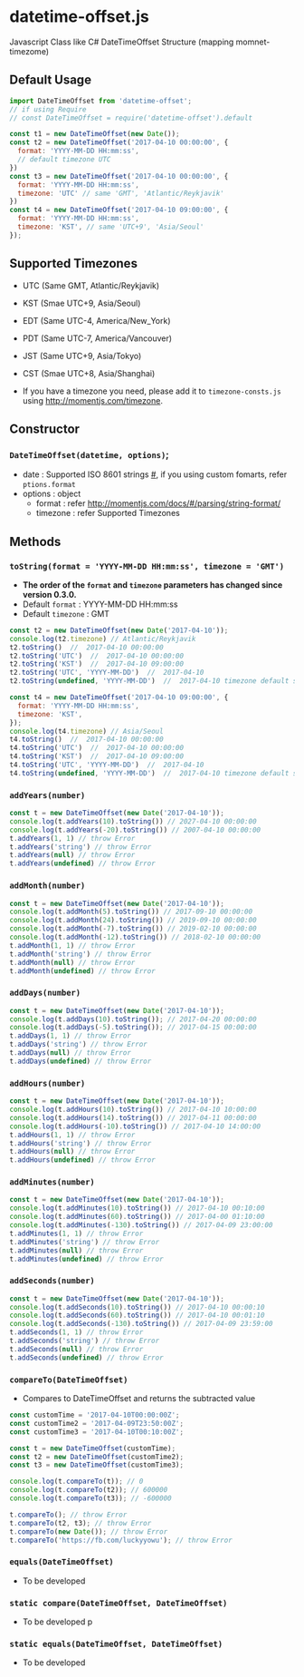 # datetime-offset.js
Javascript Class like C# DateTimeOffset Structure (mapping momnet-timezome)

## Default Usage
```javascript
import DateTimeOffset from 'datetime-offset';
// if using Require
// const DateTimeOffset = require('datetime-offset').default

const t1 = new DateTimeOffset(new Date());
const t2 = new DateTimeOffset('2017-04-10 00:00:00', {
  format: 'YYYY-MM-DD HH:mm:ss',
  // default timezone UTC
})
const t3 = new DateTimeOffset('2017-04-10 00:00:00', {
  format: 'YYYY-MM-DD HH:mm:ss',
  timezone: 'UTC' // same 'GMT', 'Atlantic/Reykjavik'
})
const t4 = new DateTimeOffset('2017-04-10 09:00:00', {
  format: 'YYYY-MM-DD HH:mm:ss',
  timezone: 'KST', // same 'UTC+9', 'Asia/Seoul'
});
```

## Supported Timezones
- UTC (Same GMT, Atlantic/Reykjavik)
- KST (Smae UTC+9, Asia/Seoul)
- EDT (Same UTC-4, America/New_York)
- PDT (Same UTC-7, America/Vancouver)
- JST (Same UTC+9, Asia/Tokyo)
- CST (Smae UTC+8, Asia/Shanghai)

- If you have a timezone you need, please add it to `timezone-consts.js` using http://momentjs.com/timezone.

## Constructor
### `DateTimeOffset(datetime, options)`;
- date : Supported ISO 8601 strings [#](http://momentjs.com/docs/#/parsing/string/), if you using custom fomarts, refer `ptions.format`
- options : object
  - format : refer http://momentjs.com/docs/#/parsing/string-format/
  - timezone : refer Supported Timezones

## Methods
### `toString(format = 'YYYY-MM-DD HH:mm:ss', timezone = 'GMT')`
- **The order of the `format` and `timezone` parameters has changed since version 0.3.0.**
- Default `format` : YYYY-MM-DD HH:mm:ss
- Default `timezone` : GMT

```javascript
const t2 = new DateTimeOffset(new Date('2017-04-10'));
console.log(t2.timezone) // Atlantic/Reykjavik
t2.toString()  //  2017-04-10 00:00:00
t2.toString('UTC')  //  2017-04-10 00:00:00
t2.toString('KST')  //  2017-04-10 09:00:00
t2.toString('UTC', 'YYYY-MM-DD')  //  2017-04-10
t2.toString(undefined, 'YYYY-MM-DD')  //  2017-04-10 timezone default set 'UTC'

const t4 = new DateTimeOffset('2017-04-10 09:00:00', {
  format: 'YYYY-MM-DD HH:mm:ss',
  timezone: 'KST',
});
console.log(t4.timezone) // Asia/Seoul
t4.toString()  //  2017-04-10 00:00:00
t4.toString('UTC')  //  2017-04-10 00:00:00
t4.toString('KST')  //  2017-04-10 09:00:00
t4.toString('UTC', 'YYYY-MM-DD')  //  2017-04-10
t4.toString(undefined, 'YYYY-MM-DD')  //  2017-04-10 timezone default set 'UTC'
```

### `addYears(number)`
```javascript
const t = new DateTimeOffset(new Date('2017-04-10'));
console.log(t.addYears(10).toString()) // 2027-04-10 00:00:00
console.log(t.addYears(-20).toString()) // 2007-04-10 00:00:00
t.addYears(1, 1) // throw Error
t.addYears('string') // throw Error
t.addYears(null) // throw Error
t.addYears(undefined) // throw Error
```

### `addMonth(number)`
```javascript
const t = new DateTimeOffset(new Date('2017-04-10'));
console.log(t.addMonth(5).toString()) // 2017-09-10 00:00:00
console.log(t.addMonth(24).toString()) // 2019-09-10 00:00:00
console.log(t.addMonth(-7).toString()) // 2019-02-10 00:00:00
console.log(t.addMonth(-12).toString()) // 2018-02-10 00:00:00
t.addMonth(1, 1) // throw Error
t.addMonth('string') // throw Error
t.addMonth(null) // throw Error
t.addMonth(undefined) // throw Error
```

### `addDays(number)`
```javascript
const t = new DateTimeOffset(new Date('2017-04-10'));
console.log(t.addDays(10).toString()); // 2017-04-20 00:00:00
console.log(t.addDays(-5).toString()); // 2017-04-15 00:00:00
t.addDays(1, 1) // throw Error
t.addDays('string') // throw Error
t.addDays(null) // throw Error
t.addDays(undefined) // throw Error
```

### `addHours(number)`
```javascript
const t = new DateTimeOffset(new Date('2017-04-10'));
console.log(t.addHours(10).toString()) // 2017-04-10 10:00:00
console.log(t.addHours(14).toString()) // 2017-04-11 00:00:00
console.log(t.addHours(-10).toString()) // 2017-04-10 14:00:00
t.addHours(1, 1) // throw Error
t.addHours('string') // throw Error
t.addHours(null) // throw Error
t.addHours(undefined) // throw Error
```

### `addMinutes(number)`
```javascript
const t = new DateTimeOffset(new Date('2017-04-10'));
console.log(t.addMinutes(10).toString()) // 2017-04-10 00:10:00
console.log(t.addMinutes(60).toString()) // 2017-04-00 01:10:00
console.log(t.addMinutes(-130).toString()) // 2017-04-09 23:00:00
t.addMinutes(1, 1) // throw Error
t.addMinutes('string') // throw Error
t.addMinutes(null) // throw Error
t.addMinutes(undefined) // throw Error
```

### `addSeconds(number)`
```javascript
const t = new DateTimeOffset(new Date('2017-04-10'));
console.log(t.addSeconds(10).toString()) // 2017-04-10 00:00:10
console.log(t.addSeconds(60).toString()) // 2017-04-10 00:01:10
console.log(t.addSeconds(-130).toString()) // 2017-04-09 23:59:00
t.addSeconds(1, 1) // throw Error
t.addSeconds('string') // throw Error
t.addSeconds(null) // throw Error
t.addSeconds(undefined) // throw Error
```

### `compareTo(DateTimeOffset)`
- Compares to DateTimeOffset and returns the subtracted value

```javascript
const customTime = '2017-04-10T00:00:00Z';
const customTime2 = '2017-04-09T23:50:00Z';
const customTime3 = '2017-04-10T00:10:00Z';

const t = new DateTimeOffset(customTime);
const t2 = new DateTimeOffset(customTime2);
const t3 = new DateTimeOffset(customTime3);

console.log(t.compareTo(t)); // 0
console.log(t.compareTo(t2)); // 600000
console.log(t.compareTo(t3)); // -600000

t.compareTo(); // throw Error
t.compareTo(t2, t3); // throw Error
t.compareTo(new Date()); // throw Error
t.compareTo('https://fb.com/luckyyowu'); // throw Error
```

### `equals(DateTimeOffset)`
- To be developed

### `static compare(DateTimeOffset, DateTimeOffset)`
- To be developed
p
### `static equals(DateTimeOffset, DateTimeOffset)`
- To be developed

